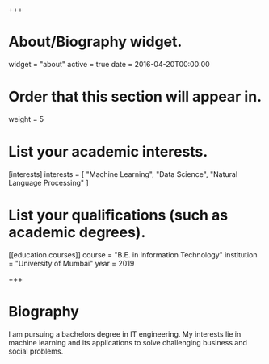 +++
# About/Biography widget.
widget = "about"
active = true
date = 2016-04-20T00:00:00

# Order that this section will appear in.
weight = 5

# List your academic interests.
[interests]
  interests = [
    "Machine Learning",
    "Data Science",
    "Natural Language Processing"
  ]

# List your qualifications (such as academic degrees).
[[education.courses]]
  course = "B.E. in Information Technology"
  institution = "University of Mumbai"
  year = 2019

+++

# Biography

I am pursuing a bachelors degree in IT engineering. My interests lie in machine learning and its applications to solve challenging business and social problems.